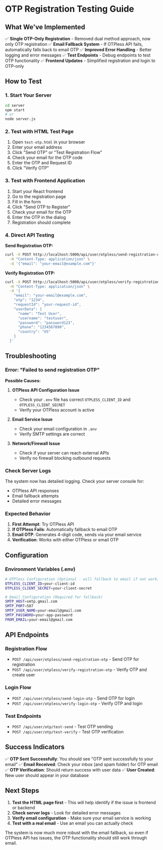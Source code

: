 # OTP Registration Testing Guide

## What We've Implemented

✅ **Single OTP-Only Registration** - Removed dual method approach, now only OTP registration
✅ **Email Fallback System** - If OTPless API fails, automatically falls back to email OTP
✅ **Improved Error Handling** - Better logging and error messages
✅ **Test Endpoints** - Debug endpoints to test OTP functionality
✅ **Frontend Updates** - Simplified registration and login to OTP-only

## How to Test

### 1. Start Your Server
```bash
cd server
npm start
# or
node server.js
```

### 2. Test with HTML Test Page
1. Open `test-otp.html` in your browser
2. Enter your email address
3. Click "Send OTP" or "Test Registration Flow"
4. Check your email for the OTP code
5. Enter the OTP and Request ID
6. Click "Verify OTP"

### 3. Test with Frontend Application
1. Start your React frontend
2. Go to the registration page
3. Fill in the form
4. Click "Send OTP to Register"
5. Check your email for the OTP
6. Enter the OTP in the dialog
7. Registration should complete

### 4. Direct API Testing

**Send Registration OTP:**
```bash
curl -X POST http://localhost:5000/api/user/otpless/send-registration-otp \
  -H "Content-Type: application/json" \
  -d '{"email": "your-email@example.com"}'
```

**Verify Registration OTP:**
```bash
curl -X POST http://localhost:5000/api/user/otpless/verify-registration-otp \
  -H "Content-Type: application/json" \
  -d '{
    "email": "your-email@example.com",
    "otp": "1234",
    "requestId": "your-request-id",
    "userData": {
      "name": "Test User",
      "username": "testuser",
      "password": "password123",
      "phone": "1234567890",
      "country": "US"
    }
  }'
```

## Troubleshooting

### Error: "Failed to send registration OTP"

**Possible Causes:**
1. **OTPless API Configuration Issue**
   - Check your `.env` file has correct `OTPLESS_CLIENT_ID` and `OTPLESS_CLIENT_SECRET`
   - Verify your OTPless account is active

2. **Email Service Issue**
   - Check your email configuration in `.env`
   - Verify SMTP settings are correct

3. **Network/Firewall Issue**
   - Check if your server can reach external APIs
   - Verify no firewall blocking outbound requests

### Check Server Logs
The system now has detailed logging. Check your server console for:
- OTPless API responses
- Email fallback attempts
- Detailed error messages

### Expected Behavior
1. **First Attempt**: Try OTPless API
2. **If OTPless Fails**: Automatically fallback to email OTP
3. **Email OTP**: Generates 4-digit code, sends via your email service
4. **Verification**: Works with either OTPless or email OTP

## Configuration

### Environment Variables (.env)
```bash
# OTPless Configuration (Optional - will fallback to email if not working)
OTPLESS_CLIENT_ID=your-client-id
OTPLESS_CLIENT_SECRET=your-client-secret

# Email Configuration (Required for fallback)
SMTP_HOST=smtp.gmail.com
SMTP_PORT=587
SMTP_USER_NAME=your-email@gmail.com
SMTP_PASSWORD=your-app-password
FROM_EMAIL=your-email@gmail.com
```

## API Endpoints

### Registration Flow
- `POST /api/user/otpless/send-registration-otp` - Send OTP for registration
- `POST /api/user/otpless/verify-registration-otp` - Verify OTP and create user

### Login Flow
- `POST /api/user/otpless/send-login-otp` - Send OTP for login
- `POST /api/user/otpless/verify-login-otp` - Verify OTP and login

### Test Endpoints
- `POST /api/user/otp/test-send` - Test OTP sending
- `POST /api/user/otp/test-verify` - Test OTP verification

## Success Indicators

✅ **OTP Sent Successfully**: You should see "OTP sent successfully to your email"
✅ **Email Received**: Check your inbox (and spam folder) for OTP email
✅ **OTP Verification**: Should return success with user data
✅ **User Created**: New user should appear in your database

## Next Steps

1. **Test the HTML page first** - This will help identify if the issue is frontend or backend
2. **Check server logs** - Look for detailed error messages
3. **Verify email configuration** - Make sure your email service is working
4. **Test with a real email** - Use an email you can actually check

The system is now much more robust with the email fallback, so even if OTPless API has issues, the OTP functionality should still work through email.
